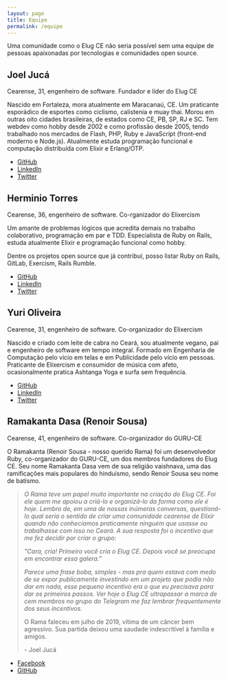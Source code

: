 ```yaml
---
layout: page
title: Equipe
permalink: /equipe
---
```


Uma comunidade como o Elug CE não seria possível sem uma equipe de pessoas apaixonadas por tecnologias e comunidades open source.

## Joel Jucá

Cearense, 31, engenheiro de software. Fundador e líder do Elug CE

Nascido em Fortaleza, mora atualmente em Maracanaú, CE. Um praticante esporádico de esportes como ciclismo, calistenia e muay thai. Morou em outras oito cidades brasileiras, de estados como CE, PB, SP, RJ e SC. Tem webdev como hobby desde 2002 e como profissão desde 2005, tendo trabalhado nos mercados de Flash, PHP, Ruby e JavaScript (front-end moderno e Node.js). Atualmente estuda programação funcional e computação distribuída com Elixir e Erlang/OTP.

- [GitHub](https://github.com/joelwallis)
- [LinkedIn](https://www.linkedin.com/in/joelwallis)
- [Twitter](https://twitter.com/joelwallis1)

## Herminio Torres

Cearense, 36, engenheiro de software. Co-rganizador do Elixercism

Um amante de problemas lógicos que acredita demais no trabalho colaborativo, programação em par e TDD. Especialista de Ruby on Rails, estuda atualmente Elixir e programação funcional como hobby.

Dentre os projetos open source que já contribuí, posso listar Ruby on Rails, GitLab, Exercism, Rails Rumble.

- [GitHub](https://github.com/herminiotorres)
- [LinkedIn](https://www.linkedin.com/in/herminiotorres)
- [Twitter](https://twitter.com/herminiotorres)

## Yuri Oliveira

Cearense, 31, engenheiro de software. Co-organizador do Elixercism

Nascido e criado com leite de cabra no Ceará, sou atualmente vegano, pai e engenheiro de software em tempo integral. Formado em Engenharia de Computação pelo vício em telas e em Publicidade pelo vício em pessoas. Praticante de Elixercism e consumidor de música com afeto, ocasionalmente pratica Ashtanga Yoga e surfa sem frequência.

- [GitHub](https://github.com/yuriploc)
- [LinkedIn](https://www.linkedin.com/in/yurioliveira)
- [Twitter](https://twitter.com/yuriploc)

## Ramakanta Dasa (Renoir Sousa)

Cearense, 41, engenheiro de software. Co-organizador do GURU-CE

O Ramakanta (Renoir Sousa - nosso querido Rama) foi um desenvolvedor Ruby, co-organizador do GURU-CE, um dos membros fundadores do Elug CE. Seu nome Ramakanta Dasa vem de sua religião vaishnava, uma das ramificações mais populares do hinduísmo, sendo Renoir Sousa seu nome de batismo.

> _O Rama teve um papel muito importante na criação do Elug CE. Foi ele quem me apoiou a criá-lo e organizá-lo da forma como ele é hoje. Lembro de, em uma de nossas inúmeras conversas, questioná-lo qual seria o sentido de criar uma comunidade cearense de Elixir quando não conhecíamos praticamente ninguém que usasse ou trabalhasse com isso no Ceará. A sua resposta foi o incentivo que me fez decidir por criar o grupo:_
>
> _"Cara, cria! Primeiro você cria o Elug CE. Depois você se preocupa em encontrar essa galera."_
>
> _Parece uma frase boba, simples - mas pra quem estava com medo de se expor publicamente investindo em um projeto que podia não dar em nada, esse pequeno incentivo era o que eu precisava para dar os primeiros passos. Ver hoje o Elug CE ultrapassar a marca de cem membros no grupo do Telegram me faz lembrar frequentemente dos seus incentivos._
>
> O Rama faleceu em julho de 2019, vítima de um câncer bem agressivo. Sua partida deixou uma saudade indescritível à família e amigos.
>
> \- Joel Jucá

- [Facebook](https://www.facebook.com/ramakanta.dasa)
- [GitHub](https://github.com/renoirsousa)
